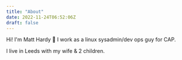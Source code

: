 ```yaml
---
title: "About"
date: 2022-11-24T06:52:06Z
draft: false
---
```

Hi! I'm Matt Hardy :wave: I work as a linux sysadmin/dev ops guy for CAP.

I live in Leeds with my wife & 2 children.